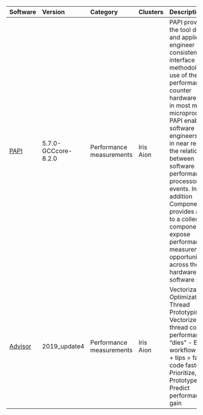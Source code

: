 | Software                                                               | Version                    | Category                        | Clusters            | Description                                                                                                                                                                                                                                                                                                                                                                                                                                                                        |
|:-----------------------------------------------------------------------|:---------------------------|:--------------------------------|:--------------------|:-----------------------------------------------------------------------------------------------------------------------------------------------------------------------------------------------------------------------------------------------------------------------------------------------------------------------------------------------------------------------------------------------------------------------------------------------------------------------------------|
| <p><a href=http://icl.cs.utk.edu/projects/papi/>PAPI</a></p>           | <p>5.7.0-GCCcore-8.2.0</p> | <p>Performance measurements</p> | <p>Iris<br>Aion</p> | PAPI provides the tool designer and application engineer with a consistent interface and methodology for use of the performance counter hardware found in most major microprocessors. PAPI enables software engineers to see, in near real time, the relation between software performance and processor events. In addition Component PAPI provides access to a collection of components that expose performance measurement opportunites across the hardware and software stack. |
| <p><a href=https://software.intel.com/intel-advisor-xe>Advisor</a></p> | <p>2019_update4</p>        | <p>Performance measurements</p> | <p>Iris<br>Aion</p> | Vectorization Optimization and Thread Prototyping - Vectorize & thread code or performance “dies” - Easy workflow + data + tips = faster code faster - Prioritize, Prototype & Predict performance gain                                                                                                                                                                                                                                                                            |